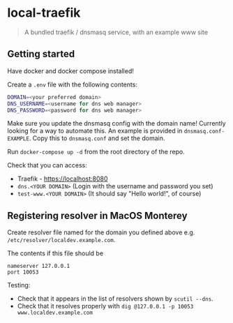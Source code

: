 # local-traefik

> A bundled traefik / dnsmasq service, with an example www site

## Getting started

Have docker and docker compose installed!

Create a `.env` file with the following contents:

```sh
DOMAIN=<your preferred domain>
DNS_USERNAME=<username for dns web manager>
DNS_PASSWORD=<password for dns web manager>
```

Make sure you update the dnsmasq config with the domain name! Currently looking for a way to automate this.
An example is provided in `dnsmasq.conf-EXAMPLE`. Copy this to `dnsmasq.conf` and set the domain.

Run `docker-compose up -d` from the root directory of the repo.

Check that you can access:

* Traefik - <https://localhost:8080>
* `dns.<YOUR DOMAIN>` (Login with the username and password you set)
* `test-www.<YOUR DOMAIN>` (It should say "Hello world!", of course)

## Registering resolver in MacOS Monterey

Create resolver file named for the domain you defined above e.g. `/etc/resolver/localdev.example.com`.

The contents if this file should be

```
nameserver 127.0.0.1
port 10053
```

Testing:

* Check that it appears in the list of resolvers shown by `scutil --dns`.
* Check that it resolves properly with `dig @127.0.0.1 -p 10053 www.localdev.example.com`
